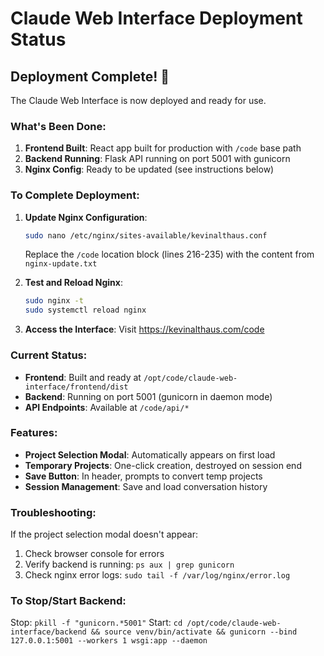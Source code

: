 # Claude Web Interface Deployment Status

## Deployment Complete! 🎉

The Claude Web Interface is now deployed and ready for use.

### What's Been Done:

1. **Frontend Built**: React app built for production with `/code` base path
2. **Backend Running**: Flask API running on port 5001 with gunicorn
3. **Nginx Config**: Ready to be updated (see instructions below)

### To Complete Deployment:

1. **Update Nginx Configuration**:
   ```bash
   sudo nano /etc/nginx/sites-available/kevinalthaus.conf
   ```
   
   Replace the `/code` location block (lines 216-235) with the content from `nginx-update.txt`

2. **Test and Reload Nginx**:
   ```bash
   sudo nginx -t
   sudo systemctl reload nginx
   ```

3. **Access the Interface**:
   Visit https://kevinalthaus.com/code

### Current Status:

- **Frontend**: Built and ready at `/opt/code/claude-web-interface/frontend/dist`
- **Backend**: Running on port 5001 (gunicorn in daemon mode)
- **API Endpoints**: Available at `/code/api/*`

### Features:

- **Project Selection Modal**: Automatically appears on first load
- **Temporary Projects**: One-click creation, destroyed on session end
- **Save Button**: In header, prompts to convert temp projects
- **Session Management**: Save and load conversation history

### Troubleshooting:

If the project selection modal doesn't appear:
1. Check browser console for errors
2. Verify backend is running: `ps aux | grep gunicorn`
3. Check nginx error logs: `sudo tail -f /var/log/nginx/error.log`

### To Stop/Start Backend:

Stop: `pkill -f "gunicorn.*5001"`
Start: `cd /opt/code/claude-web-interface/backend && source venv/bin/activate && gunicorn --bind 127.0.0.1:5001 --workers 1 wsgi:app --daemon`